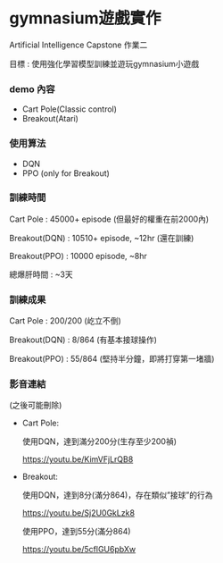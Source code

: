 # gymnasium遊戲實作

Artificial Intelligence Capstone 作業二

目標 : 使用強化學習模型訓練並遊玩gymnasium小遊戲

### demo 內容

- Cart Pole(Classic control)
- Breakout(Atari)

### 使用算法

- DQN
- PPO (only for Breakout)

### 訓練時間

Cart Pole : 45000+ episode (但最好的權重在前2000內)

Breakout(DQN) : 10510+ episode, ~12hr (還在訓練)

Breakout(PPO) : 10000 episode, ~8hr

總爆肝時間 : ~3天

### 訓練成果

Cart Pole : 200/200 (屹立不倒)

Breakout(DQN) : 8/864 (有基本接球操作)

Breakout(PPO) : 55/864 (堅持半分鐘，即將打穿第一堵牆)

### 影音連結

(之後可能刪除)

- Cart Pole:

    使用DQN，達到滿分200分(生存至少200禎)

    https://youtu.be/KimVFjLrQB8

- Breakout:

    使用DQN，達到8分(滿分864)，存在類似”接球”的行為

    https://youtu.be/Sj2U0GkLzk8

    使用PPO，達到55分(滿分864)

    https://youtu.be/5cflGU6pbXw

